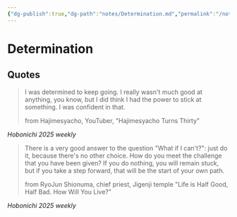 ```yaml
---
{"dg-publish":true,"dg-path":"notes/Determination.md","permalink":"/notes/determination/","created":"2025-01-19T21:28:29.386-05:00","updated":"2025-02-01T00:26:11.765-05:00"}
---
```


# Determination

## Quotes

> I was determined to keep going. I really wasn't much good at anything, you know, but I did think I had the power to stick at something. I was confident in that.
> 
> from Hajimesyacho, YouTuber, "Hajimesyacho Turns Thirty"

_Hobonichi 2025 weekly_ 


> There is a very good answer to the question "What if I can't?": just do it, because there's no other choice. How do you meet the challenge that you have been given? If you do nothing, you will remain stuck, but if you take a step forward, that will be the start of your own path.
> 
> from RyoJun Shionuma, chief priest, Jigenji temple 
> "Life is Half Good, Half Bad. How Will You Live?"

_Hobonichi 2025 weekly_ 

